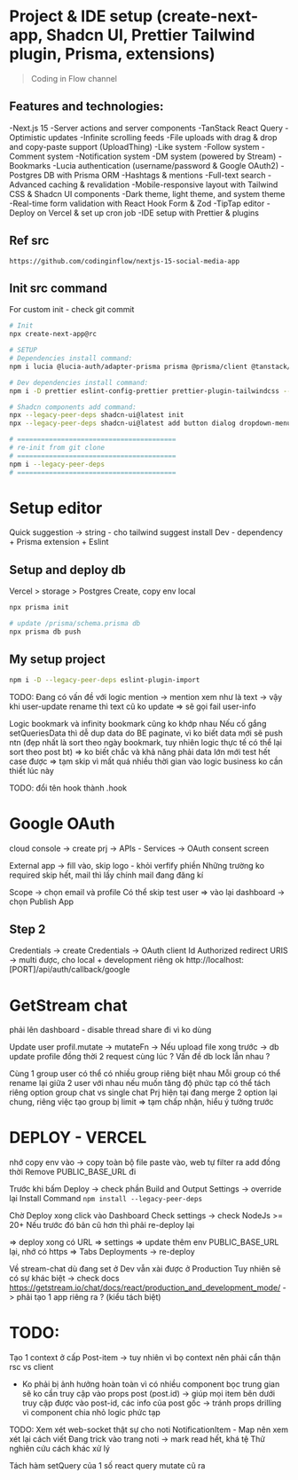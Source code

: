 # Project & IDE setup (create-next-app, Shadcn UI, Prettier Tailwind plugin, Prisma, extensions)

> Coding in Flow channel

## Features and technologies:

-Next.js 15
-Server actions and server components
-TanStack React Query
-Optimistic updates
-Infinite scrolling feeds
-File uploads with drag & drop and copy-paste support (UploadThing)
-Like system
-Follow system
-Comment system
-Notification system
-DM system (powered by Stream)
-Bookmarks
-Lucia authentication (username/password & Google OAuth2)
-Postgres DB with Prisma ORM
-Hashtags & mentions
-Full-text search
-Advanced caching & revalidation
-Mobile-responsive layout with Tailwind CSS & Shadcn UI components
-Dark theme, light theme, and system theme
-Real-time form validation with React Hook Form & Zod
-TipTap editor
-Deploy on Vercel & set up cron job
-IDE setup with Prettier & plugins

## Ref src

`https://github.com/codinginflow/nextjs-15-social-media-app`

## Init src command

For custom init - check git commit

```bash
# Init
npx create-next-app@rc

# SETUP
# Dependencies install command:
npm i lucia @lucia-auth/adapter-prisma prisma @prisma/client @tanstack/react-query @tanstack/react-query-devtools @tiptap/react @tiptap/starter-kit @tiptap/extension-placeholder @tiptap/pm uploadthing @uploadthing/react arctic date-fns ky next-themes react-cropper react-image-file-resizer react-intersection-observer react-linkify-it stream-chat stream-chat-react zod --legacy-peer-deps

# Dev dependencies install command:
npm i -D prettier eslint-config-prettier prettier-plugin-tailwindcss --legacy-peer-deps

# Shadcn components add command:
npx --legacy-peer-deps shadcn-ui@latest init
npx --legacy-peer-deps shadcn-ui@latest add button dialog dropdown-menu form input label skeleton tabs textarea toast tooltip

# ========================================
# re-init from git clone
# ========================================
npm i --legacy-peer-deps
# ========================================

```

# Setup editor

Quick suggestion -> string - cho tailwind suggest
install Dev - dependency + Prisma extension + Eslint

## Setup and deploy db

Vercel > storage > Postgres
Create, copy env local

```bash
npx prisma init

# update /prisma/schema.prisma db
npx prisma db push

```

## My setup project

```bash
npm i -D --legacy-peer-deps eslint-plugin-import

```

TODO:
Đang có vấn đề với logic mention
-> mention xem như là text -> vậy khi user-update rename thì text cũ ko update
=> sẽ gọi fail user-info

Logic bookmark và infinity bookmark cũng ko khớp nhau
Nếu cố gắng setQueriesData thì dễ dup data do BE paginate, vì ko biết data mới sẽ push ntn
(đẹp nhất là sort theo ngày bookmark, tuy nhiên logic thực tế có thể lại sort theo post bt)
=> ko biết chắc và khả năng phải data lớn mới test hết case được
=> tạm skip vì mất quá nhiều thời gian vào logic business ko cần thiết lúc này

TODO:
đổi tên hook thành .hook

# Google OAuth

cloud console -> create prj -> APIs - Services -> OAuth consent screen

External app -> fill vào, skip logo - khỏi verfify phiền
Những trường ko required skip hết, mail thì lấy chính mail đang đăng kí

Scope -> chọn email và profile
Có thể skip test user => vào lại dashboard -> chọn Publish App

## Step 2

Credentials -> create Credentials -> OAuth client Id
Authorized redirect URIS -> multi được, cho local + development riêng ok
http://localhost:[PORT]/api/auth/callback/google

# GetStream chat

phải lên dashboard - disable thread share đi vì ko dùng

Update user profil.mutate -> mutateFn ->
Nếu upload file xong trước -> db update profile đồng thời 2 request cùng lúc ?
Vấn đề db lock lẫn nhau ?

Cùng 1 group user có thể có nhiều group riêng biệt nhau
Mỗi group có thể rename lại
giữa 2 user với nhau nếu muốn tăng độ phức tạp có thể tách riêng option group chat vs single chat
Prj hiện tại đang merge 2 option lại chung, riêng việc tạo group bị limit
=> tạm chấp nhận, hiểu ý tưởng trước

# DEPLOY - VERCEL

nhớ copy env vào -> copy toàn bộ file paste vào, web tự filter ra add đồng thời
Remove PUBLIC_BASE_URL đi

Trước khi bấm Deploy -> check phần Build and Output Settings
-> override lại Install Command
`npm install --legacy-peer-deps`

Chờ Deploy xong click vào Dashboard
Check settings -> check NodeJs >= 20+
Nếu trước đó bản cũ hơn thì phải re-deploy lại

=> deploy xong có URL
=> settings => update thêm env PUBLIC_BASE_URL lại, nhớ có https
=> Tabs Deployments -> re-deploy

Về stream-chat dù đang set ở Dev vẫn xài được ở Production
Tuy nhiên sẽ có sự khác biệt -> check docs
https://getstream.io/chat/docs/react/production_and_development_mode/
-> phải tạo 1 app riêng ra ? (kiểu tách biệt)

<!-- ==================================================== -->

# TODO:

Tạo 1 context ở cấp Post-item -> tuy nhiên vì bọ context nên phải cẩn thận rsc vs client

- Ko phải bị ảnh hưởng hoàn toàn vì có nhiều component bọc trung gian sẽ ko cần truy cập vào props post (post.id)
  -> giúp mọi item bên dưới truy cập được vào post-id, các info của post gốc
  -> tránh props drilling vì component chia nhỏ logic phức tạp

TODO:
Xem xét web-socket thật sự cho noti
NotificationItem - Map nên xem xét lại cách viết
Đang trick vào trang noti -> mark read hết, khá tệ
Thử nghiên cứu cách khác xử lý

Tách hàm setQuery của 1 số react query mutate cũ ra
